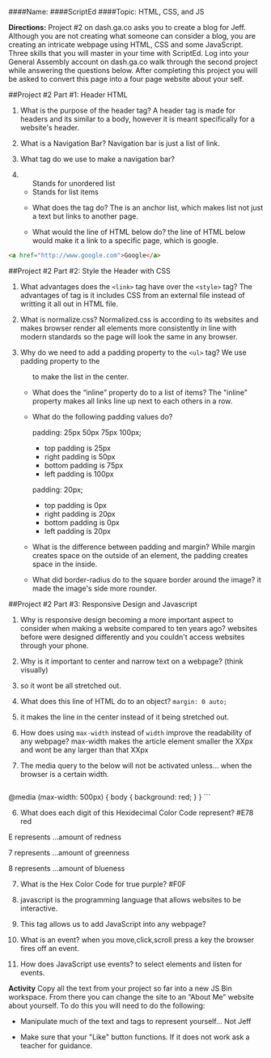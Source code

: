 ####Name:
####ScriptEd
####Topic: HTML, CSS, and JS

**Directions:** Project #2 on dash.ga.co asks you to create a blog for Jeff. Although you are not creating what someone can consider a blog, you are creating an intricate webpage using HTML, CSS and some JavaScript. Three skills that you will master in your time with ScriptEd. Log into your General Assembly account on dash.ga.co walk through the second project while answering the questions below. After completing this project you will be asked to convert this page into a four page website about your self.


##Project #2 Part #1: Header HTML
1. What is the purpose of the header tag? A header tag is made for headers and its similar to a body, however it is meant specifically for a website's header.

2. What is a Navigation Bar?
Navigation bar is just a list of link.
3. What tag do we use to make a navigation bar? <nav>

4.  <ul> Stands for unordered list
    <li> Stands for list items

5. What does the <a> tag do? The <a> is an anchor list, which makes list not just a text but links to another page.

6. What would the line of HTML below do? the line of HTML below would make it a link to a specific page, which is google.

``` html
<a href="http://www.google.com">Google</a>
```

##Project #2 Part #2: Style the Header with CSS

1. What advantages does the `<link>` tag have over the `<style>` tag?
The advantages of <link> tag is it includes CSS from an external file instead of writting it all out in HTML file.
2. What is normalize.css? Normalized.css is according to its websites and makes browser render all elements more consistently in line with modern standards so the page will look the same in any browser.

3. Why do we need to add a padding property to the `<ul>` tag?
We use padding property to the <ul> to make the list in the center.
4. What does the “inline” property do to a list of items? The "inline" property makes all links line up next to each others in a row.

5. What do the following padding values do?

    padding: 25px 50px 75px 100px;

    * top padding is 25px
    * right padding is 50px
    * bottom padding is 75px
    * left padding is 100px

    padding: 20px;

    * top padding is 0px
    * right padding is 20px
    * bottom padding is 0px
    * left padding is 20px

6. What is the difference between padding and margin? While margin creates space on the outside of an element, the padding creates space in the inside.

7. What did border-radius do to the square border around the image? it made the image's side more rounder.

##Project #2 Part #3: Responsive Design and Javascript

1. Why is responsive design becoming a more important aspect to consider when making a website compared to ten years ago?
websites before were designed differently and you couldn't access websites through your phone.
2. Why is it important to center and narrow text on a webpage? (think visually)
3. so it wont be all stretched out.

3. What does this line of HTML do to an object? `margin: 0 auto;`
4. it makes the line in the center instead of it being stretched out.

4. How does using `max-width` instead of `width` improve the readability of any webpage? max-width makes the article element smaller the XXpx and wont be any larger than that XXpx

5. The media query to the below  will not be activated unless… when the browser is a certain width.

    ``` css
@media (max-width: 500px) {
    body {
        background: red;
    }
}
    ```

6. What does each digit of this Hexidecimal Color Code represent? #E78 red

 E represents ...amount of redness

 7 represents ...amount of greenness

 8 represents ...amount of blueness

7. What is the Hex Color Code for true purple?  #F0F

8. javascript is the programming language that allows websites to be interactive.

9. This tag allows us to add JavaScript into any webpage? <script></script>       

10. What is an event? when you move,click,scroll press a key the browser fires off an event.

11. How does JavaScript use events? to select elements and listen for events.

**Activity** Copy all the text from your project so far into a new JS Bin workspace. From there you can change the site to an “About Me” website about yourself. To do this you will need to do the following:

- Manipulate much of the text and tags to represent yourself… Not Jeff

- Make sure that your "Like" button functions. If it does not work ask a teacher for guidance.



